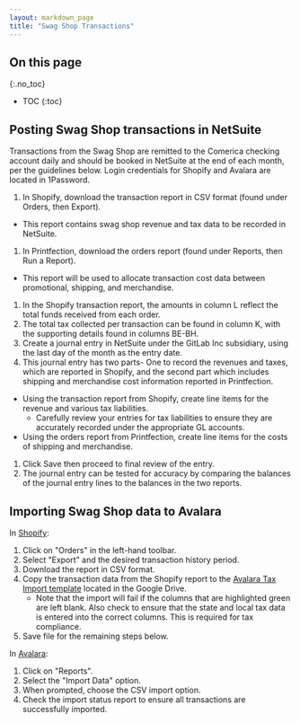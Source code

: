 ```yaml
---
layout: markdown_page
title: "Swag Shop Transactions"
---
```


## On this page
{:.no_toc}

- TOC
{:toc}



## Posting Swag Shop transactions in NetSuite
Transactions from the Swag Shop are remitted to the Comerica checking account daily and should be booked in NetSuite at the end of each month, per the guidelines below. Login credentials for Shopify and Avalara are located in 1Password.

1. In Shopify, download the transaction report in CSV format (found under Orders, then Export).
  * This report contains swag shop revenue and tax data to be recorded in NetSuite.
1. In Printfection, download the orders report (found under Reports, then Run a Report).
  * This report will be used to allocate transaction cost data between promotional, shipping, and merchandise.
1. In the Shopify transaction report, the amounts in column L reflect the total funds received from each order.
1. The total tax collected per transaction can be found in column K, with the supporting details found in columns BE-BH.
1. Create a journal entry in NetSuite under the GitLab Inc subsidiary, using the last day of the month as the entry date.
1. This journal entry has two parts- One to record the revenues and taxes, which are reported in Shopify, and the second part which includes shipping and merchandise cost information reported in Printfection.
  * Using the transaction report from Shopify, create line items for the revenue and various tax liabilities.
    * Carefully review your entries for tax liabilities to ensure they are accurately recorded under the appropriate GL accounts.
  * Using the orders report from Printfection, create line items for the costs of shipping and merchandise.
1. Click Save then proceed to final review of the entry.
1. The journal entry can be tested for accuracy by comparing the balances of the journal entry lines to the balances in the two reports.

## Importing Swag Shop data to Avalara

In [Shopify](https://www.shopify.com/login):
1. Click on "Orders" in the left-hand toolbar.
1. Select "Export" and the desired transaction history period.
1. Download the report in CSV format.
1. Copy the transaction data from the Shopify report to the [Avalara Tax Import template](https://drive.google.com/file/d/19_UBjfqKcnuOWDfHfRVfFRc5L35QF4Gf/view?usp=sharing) located in the Google Drive.
    * Note that the import will fail if the columns that are highlighted green are left blank. Also check to ensure that the state and local tax data is entered into the correct columns. This is required for tax compliance. 
1. Save file for the remaining steps below.

In [Avalara](https://admin-avatax.avalara.net/login.aspx?ReturnUrl=%2fAvaTax%2fTools%2fItemImportUpload.aspx):
1. Click on "Reports".
1. Select the "Import Data" option.
1. When prompted, choose the CSV import option.
1. Check the import status report to ensure all transactions are successfully imported.
